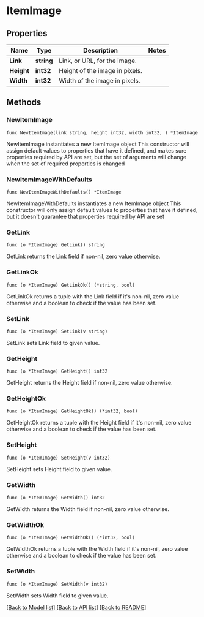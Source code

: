 # ItemImage

## Properties

Name | Type | Description | Notes
------------ | ------------- | ------------- | -------------
**Link** | **string** | Link, or URL, for the image. | 
**Height** | **int32** | Height of the image in pixels. | 
**Width** | **int32** | Width of the image in pixels. | 

## Methods

### NewItemImage

`func NewItemImage(link string, height int32, width int32, ) *ItemImage`

NewItemImage instantiates a new ItemImage object
This constructor will assign default values to properties that have it defined,
and makes sure properties required by API are set, but the set of arguments
will change when the set of required properties is changed

### NewItemImageWithDefaults

`func NewItemImageWithDefaults() *ItemImage`

NewItemImageWithDefaults instantiates a new ItemImage object
This constructor will only assign default values to properties that have it defined,
but it doesn't guarantee that properties required by API are set

### GetLink

`func (o *ItemImage) GetLink() string`

GetLink returns the Link field if non-nil, zero value otherwise.

### GetLinkOk

`func (o *ItemImage) GetLinkOk() (*string, bool)`

GetLinkOk returns a tuple with the Link field if it's non-nil, zero value otherwise
and a boolean to check if the value has been set.

### SetLink

`func (o *ItemImage) SetLink(v string)`

SetLink sets Link field to given value.


### GetHeight

`func (o *ItemImage) GetHeight() int32`

GetHeight returns the Height field if non-nil, zero value otherwise.

### GetHeightOk

`func (o *ItemImage) GetHeightOk() (*int32, bool)`

GetHeightOk returns a tuple with the Height field if it's non-nil, zero value otherwise
and a boolean to check if the value has been set.

### SetHeight

`func (o *ItemImage) SetHeight(v int32)`

SetHeight sets Height field to given value.


### GetWidth

`func (o *ItemImage) GetWidth() int32`

GetWidth returns the Width field if non-nil, zero value otherwise.

### GetWidthOk

`func (o *ItemImage) GetWidthOk() (*int32, bool)`

GetWidthOk returns a tuple with the Width field if it's non-nil, zero value otherwise
and a boolean to check if the value has been set.

### SetWidth

`func (o *ItemImage) SetWidth(v int32)`

SetWidth sets Width field to given value.



[[Back to Model list]](../README.md#documentation-for-models) [[Back to API list]](../README.md#documentation-for-api-endpoints) [[Back to README]](../README.md)


